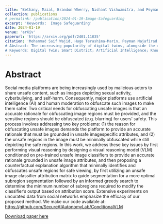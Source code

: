 ```yaml
---
title: "Bethany, Mazal, Brandon Wherry, Nishant Vishwamitra, and Peyman Najafirad. Image Safeguarding: Reasoning with Conditional Vision Language Model and Obfuscating Unsafe Content Counterfactually, 2024"
collection: publications
# permalink: /publication/2024-01-19-Image-Safeguarding
excerpt: 'Keywords:  Image Safeguarding'
date: 2024-01-19
venue: 'arXiv'
paperurl: 'https://arxiv.org/pdf/2401.11035'
citation: 'Mohammad Saif Wajid, Hugo Terashima-Marin, Peyman Najafirad, Santiago Enrique Conant Pablos, Mohd Anas Wajid
# Abstract: The increasing popularity of digital twins, alongside the rapid evolution of connectivity driven by the Internet of Things, highlights their potential to greatly aid in the development of smart cities. Digital twins are employed more commonly as smart cities grow and societies become more interconnected. With the growing need for this technology, there is a pressing demand for the automatic captioning of security events from the videos collected from these models. This is needed as Dtwin models generate a lot of data that makes it difficult to caption them manually. This is required for extracting rich and meaningful higher-level interpretations from images and videos. Current models often lack in-depth insights into these complex urban systems. Additionally, there is a need for a model that can interpret and explain images and videos effectively, leveraging a combination of machine learning and knowledge graph approaches. Therefore, in this paper, we developed the Digital Twin for the buildings and road network of the TEC (Tecnologico De Monterrey) district region and additionally developed the Knowledge Graph models for emulating security events with dense video captioning. This is done by designing an AI-based TEC District Digital Twin for emulating security events by leveraging knowledge graph. The proposed approach provides data and insights about the district’s operations and security. This initiative will help district planners and managers to make better decisions by analyzing the real-time data. This is supposed to contribute to increased effectiveness of district services, transparency, and an efficient infrastructure.
# Keywords: Digital Twin; Smart District; Artificial Intelligence; Knowledge Graph; Dense Captioning'
---
```


# Abstract
Social media platforms are being increasingly used by malicious actors to share unsafe content, such as images depicting sexual activity, cyberbullying, and self-harm. Consequently, major platforms use artificial intelligence (AI)
and human moderation to obfuscate such images to make
them safer. Two critical needs for obfuscating unsafe images is that an accurate rationale for obfuscating image regions must be provided, and the sensitive regions should be
obfuscated (e.g. blurring) for users’ safety. This process involves addressing two key problems: (1) the reason for obfuscating unsafe images demands the platform to provide an
accurate rationale that must be grounded in unsafe imagespecific attributes, and (2) the unsafe regions in the image
must be minimally obfuscated while still depicting the safe
regions. In this work, we address these key issues by first
performing visual reasoning by designing a visual reasoning model (VLM) conditioned on pre-trained unsafe image
classifiers to provide an accurate rationale grounded in unsafe image attributes, and then proposing a counterfactual
explanation algorithm that minimally identifies and obfuscates unsafe regions for safe viewing, by first utilizing an
unsafe image classifier attribution matrix to guide segmentation for a more optimal subregion segmentation followed
by an informed greedy search to determine the minimum
number of subregions required to modify the classifier’s output based on attribution score. Extensive experiments on uncurated data from social networks emphasize the efficacy
of our proposed method. We make our code available at:
https://github.com/SecureAIAutonomyLab/ConditionalVLM

[Download paper here](https://arxiv.org/pdf/2401.11035)
